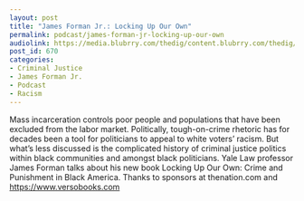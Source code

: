```yaml
---
layout: post
title: "James Forman Jr.: Locking Up Our Own"
permalink: podcast/james-forman-jr-locking-up-our-own
audiolink: https://media.blubrry.com/thedig/content.blubrry.com/thedig/The_Dig_-_EP_31_-_Forman.mp3
post_id: 670
categories: 
- Criminal Justice
- James Forman Jr.
- Podcast
- Racism
---
```


Mass incarceration controls poor people and populations that have been excluded from the labor market. Politically, tough-on-crime rhetoric has for decades been a tool for politicians to appeal to white voters’ racism. But what’s less discussed is the complicated history of criminal justice politics within black communities and amongst black politicians. Yale Law professor James Forman talks about his new book Locking Up Our Own: Crime and Punishment in Black America. Thanks to sponsors at thenation.com and https://www.versobooks.com